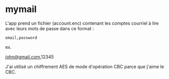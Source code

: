 # mymail

L'app prend un fichier (account.enc) contenant les comptes courriel à lire avec leurs mots de passe dans ce format : 

`email,password`

ex.

john@gmail.com,12345

J'ai utilisé un chiffrement AES de mode d'opération CBC parce que j'aime le CBC.


